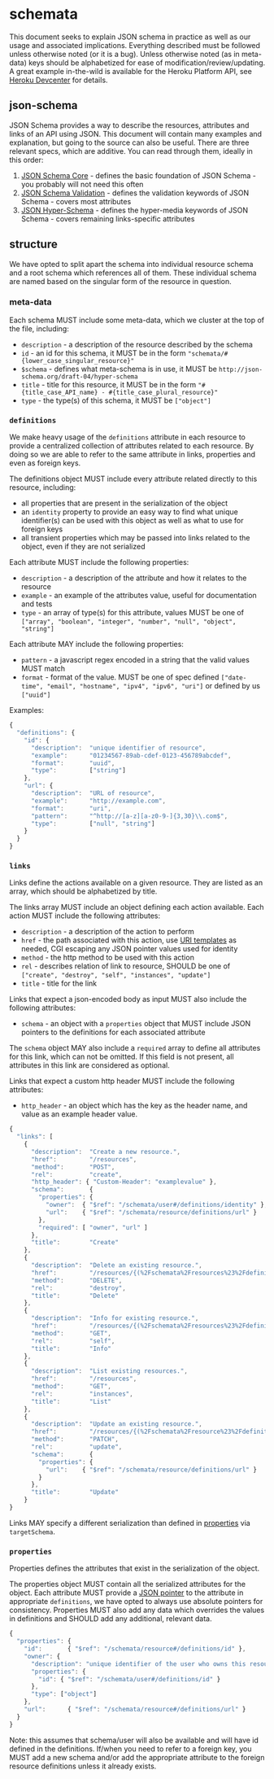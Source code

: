 # schemata
This document seeks to explain JSON schema in practice as well as our usage and associated implications. Everything described must be followed unless otherwise noted (or it is a bug). Unless otherwise noted (as in meta-data) keys should be alphabetized for ease of modification/review/updating. A great example in-the-wild is available for the Heroku Platform API, see [Heroku Devcenter](https://devcenter.heroku.com/articles/platform-api-reference#schema) for details.

## json-schema

JSON Schema provides a way to describe the resources, attributes and links of an API using JSON. This document will contain many examples and explanation, but going to the source can also be useful. There are three relevant specs, which are additive. You can read through them, ideally in this order:

1. [JSON Schema Core](http://tools.ietf.org/html/draft-zyp-json-schema-04) - defines the basic foundation of JSON Schema - you probably will not need this often
2. [JSON Schema Validation](http://tools.ietf.org/html/draft-fge-json-schema-validation-00) - defines the validation keywords of JSON Schema - covers most attributes
3. [JSON Hyper-Schema](http://tools.ietf.org/html/draft-luff-json-hyper-schema-00) - defines the hyper-media keywords of JSON Schema - covers remaining links-specific attributes

## structure

We have opted to split apart the schema into individual resource schema and a root schema which references all of them. These individual schema are named based on the singular form of the resource in question.

### meta-data

Each schema MUST include some meta-data, which we cluster at the top of the file, including:

* `description` - a description of the resource described by the schema
* `id` - an id for this schema, it MUST be in the form `"schemata/#{lower_case_singular_resource}"`
* `$schema` - defines what meta-schema is in use, it MUST be `http://json-schema.org/draft-04/hyper-schema`
* `title` - title for this resource, it MUST be in the form `"#{title_case_API_name} - #{title_case_plural_resource}"`
* `type` - the type(s) of this schema, it MUST be `["object"]`

### `definitions`

We make heavy usage of the `definitions` attribute in each resource to provide a centralized collection of attributes related to each resource. By doing so we are able to refer to the same attribute in links, properties and even as foreign keys.

The definitions object MUST include every attribute related directly to this resource, including:

* all properties that are present in the serialization of the object
* an `identity` property to provide an easy way to find what unique identifier(s) can be used with this object as well as what to use for foreign keys
* all transient properties which may be passed into links related to the object, even if they are not serialized

Each attribute MUST include the following properties:

* `description` - a description of the attribute and how it relates to the resource
* `example` - an example of the attributes value, useful for documentation and tests
* `type` - an array of type(s) for this attribute, values MUST be one of `["array", "boolean", "integer", "number", "null", "object", "string"]`

Each attribute MAY include the following properties:

* `pattern` - a javascript regex encoded in a string that the valid values MUST match
* `format` - format of the value. MUST be one of spec defined `["date-time", "email", "hostname", "ipv4", "ipv6", "uri"]` or defined by us `["uuid"]`

Examples:

```javascript
{
  "definitions": {
    "id": {
      "description":  "unique identifier of resource",
      "example":      "01234567-89ab-cdef-0123-456789abcdef",
      "format":       "uuid",
      "type":         ["string"]
    },
    "url": {
      "description":  "URL of resource",
      "example":      "http://example.com",
      "format":       "uri",
      "pattern":      "^http://[a-z][a-z0-9-]{3,30}\\.com$",
      "type":         ["null", "string"]
    }
  }
}
```

### `links`

Links define the actions available on a given resource. They are listed as an array, which should be alphabetized by title.

The links array MUST include an object defining each action available. Each action MUST include the following attributes:

* `description` - a description of the action to perform
* `href` - the path associated with this action, use [URI templates](http://tools.ietf.org/html/rfc6570) as needed, CGI escaping any JSON pointer values used for identity
* `method` - the http method to be used with this action
* `rel` - describes relation of link to resource, SHOULD be one of `["create", "destroy", "self", "instances", "update"]`
* `title` - title for the link

Links that expect a json-encoded body as input MUST also include the following attributes:
* `schema` - an object with a `properties` object that MUST include JSON pointers to the definitions for each associated attribute

The `schema` object MAY also include a `required` array to define all attributes for this link, which can not be omitted.
If this field is not present, all attributes in this link are considered as optional.

Links that expect a custom http header MUST include the following attributes:
* `http_header` - an object which has the key as the header name, and value as an example header value.

```javascript
{
  "links": [
    {
      "description":  "Create a new resource.",
      "href":         "/resources",
      "method":       "POST",
      "rel":          "create",
      "http_header": { "Custom-Header": "examplevalue" },
      "schema":       {
        "properties": {
          "owner":  { "$ref": "/schemata/user#/definitions/identity" },
          "url":    { "$ref": "/schemata/resource/definitions/url" }
        },
        "required": [ "owner", "url" ]
      },
      "title":        "Create"
    },
    {
      "description":  "Delete an existing resource.",
      "href":         "/resources/{(%2Fschemata%2Fresources%23%2Fdefinitions%2Fidentity)}",
      "method":       "DELETE",
      "rel":          "destroy",
      "title":        "Delete"
    },
    {
      "description":  "Info for existing resource.",
      "href":         "/resources/{(%2Fschemata%2Fresources%23%2Fdefinitions%2Fidentity)}",
      "method":       "GET",
      "rel":          "self",
      "title":        "Info"
    },
    {
      "description":  "List existing resources.",
      "href":         "/resources",
      "method":       "GET",
      "rel":          "instances",
      "title":        "List"
    },
    {
      "description":  "Update an existing resource.",
      "href":         "/resources/{(%2Fschemata%2Fresource%23%2Fdefinitions%2Fidentity)}",
      "method":       "PATCH",
      "rel":          "update",
      "schema":       {
        "properties": {
          "url":    { "$ref": "/schemata/resource/definitions/url" }
        }
      },
      "title":        "Update"
    }
}
```

Links MAY specify a different serialization than defined in [properties](#properties) via `targetSchema`.

### `properties`

Properties defines the attributes that exist in the serialization of the object.

The properties object MUST contain all the serialized attributes for the object. Each attribute MUST provide a [JSON pointer](http://tools.ietf.org/html/draft-ietf-appsawg-json-pointer-07) to the attribute in appropriate `definitions`, we have opted to always use absolute pointers for consistency. Properties MUST also add any data which overrides the values in definitions and SHOULD add any additional, relevant data.

```javascript
{
  "properties": {
    "id":       { "$ref": "/schemata/resource#/definitions/id" },
    "owner": {
      "description": "unique identifier of the user who owns this resource",
      "properties": {
        "id": { "$ref": "/schemata/user#/definitions/id" }
      },
      "type": ["object"]
    },
    "url":      { "$ref": "/schemata/resource#/definitions/url" }
  }
}
```

Note: this assumes that schema/user will also be available and will have id defined in the definitions. If/when you need to refer to a foreign key, you MUST add a new schema and/or add the appropriate attribute to the foreign resource definitions unless it already exists.
